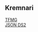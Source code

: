 ## Kremnari

[TFMG](https://kremnari.github.io/TheFactoryMustGrow)\
[JSON DS2](https://kremnari.github.io/jsonDS2)
